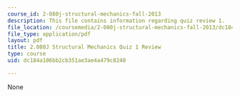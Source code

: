 ```yaml
---
course_id: 2-080j-structural-mechanics-fall-2013
description: This file contains information regarding quiz review 1.
file_location: /coursemedia/2-080j-structural-mechanics-fall-2013/dc184a106bb2cb351ae3ae4a479c8240_MIT2_080JF13_Quiz_1_Review.pdf
file_type: application/pdf
layout: pdf
title: 2.080J Structural Mechanics Quiz 1 Review
type: course
uid: dc184a106bb2cb351ae3ae4a479c8240

---
```

None